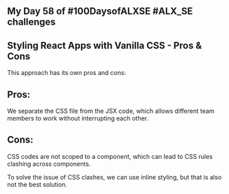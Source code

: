 <h2>My Day 58 of #100DaysofALXSE #ALX_SE challenges</h2>
<h2>Styling React Apps with Vanilla CSS - Pros & Cons</h2>


This approach has its own pros and cons:
## Pros:

We separate the CSS file from the JSX code, which allows different team members to work without interrupting each other.

## Cons:

CSS codes are not scoped to a component, which can lead to CSS rules clashing across components.

To solve the issue of CSS clashes, we can use inline styling, but that is also not the best solution.
